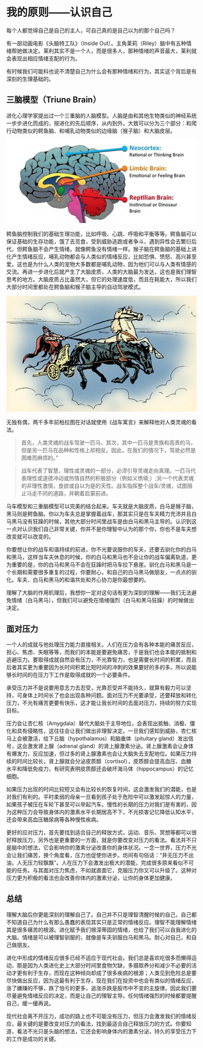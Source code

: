 # 我的原则——认识自己

每个人都觉得自己是自己的主人，可自己真的是自己以为的那个自己吗？

有一部动画电影《头脑特工队》（Inside Out）。主角莱莉（Riley）脑中有五种情绪帮她做决定。莱利其实不是一个人，而是很多人，那种情绪的声音最大，莱利就会表现出相应情绪支配的行为。

有时候我们可能科也说不清楚自己为什么会有那种情绪和行为，其实这个背后是有深刻的生理基础的。

## 三脑模型（Triune Brain）

进化心理学家提出过一个三重脑的人脑模型。人脑是由和其他生物类似的神经系统一步步进化而成的，按进化的先后顺序，从内到外，大致可以分为三个部分：和爬行动物类似的鳄鱼脑、和哺乳动物类似的边缘脑（猴子脑）和大脑皮层。

![image-20220425110004324](images/image-20220425105912019.png)

鳄鱼脑控制我们的基础生理功能，比如呼吸、心跳、呼吸和平衡等等。鳄鱼脑可以保证基础的生存功能，饿了去觅食，受到威胁逃跑或者争斗，遇到异性会去繁衍后代，但鳄鱼脑不会产生情绪，就像鳄鱼没有情绪一样。猴子脑在鳄鱼脑的基础上进化产生情绪反应，哺乳动物都会与人类似的情绪反应，比如恐惧、愤怒、高兴甚至爱。这也是为什么人类的宠物大多数都是哺乳动物，因为他们可以与人类有情感的交流。再进一步进化后就产生了大脑皮质，人类的大脑最为发达，这也是我们理智思考的地方。大脑皮质占比虽然大，但它的处理速度低，而且在耗能大，所以我们大部分时间里都处在鳄鱼脑和猴子脑主导的自动驾驶模式。

![image-20220425112135496](images/image-20220425112135496.png)

无独有偶，两千多年前柏拉图在对话就使用《战车寓言》来解释他对人类灵魂的看法。

> 首先，人类灵魂的战车驾驶一匹马，其次，其中一匹马是贵族和高贵的马，但是另一匹马在品种和性格上却相反。因此，在我们的情况下，驾驶必然是困难而麻烦的。”

> 战车代表了智慧，理性或灵魂的一部分，必须引导灵魂走向真理。一匹马代表理性或道德冲动或热情自然的积极部分（例如义愤填;）;另一个代表灵魂的非理性激情，食欲或自以为是的天性。战车指挥整个战车/灵魂，试图阻止马走不同的道路，并朝着启蒙前进。

马车模型和三重脑模型可以完美的结合起来。车夫就是大脑皮质，白马是猴子脑，黑马则是鳄鱼脑。你以为车夫总是掌握着战车，那其实只是在车夫精力充沛并且白马黑马没有狂躁的时候，其他大部分时间里战车是由白马和黑马主导的。认识到这一点对认识我们自己非常关键，你并不是你理智中认为的那个你，你也不是车夫想改变就可以改变的。

你要想让你的战车和谐持续的前进，你不光要说服你的车夫，还要去驯化你的白马和黑马，这样当车夫休息的时候，你的白马和黑马也不会让你的战车偏离轨道，更为重要的是，你的白马和黑马不会在狂躁时把马车拉下悬崖。驯化白马和黑马是一个长期和需要很多重复的过程，你要耐心，和自己的白马黑马做朋友，一点点的驯化。车夫、白马和黑马的和谐共处和齐心协力是你最想要的。

理解了大脑的作用机理后，我想你一定对这句话有更为深刻的理解——我们无法避免情绪（白马黑马），但我们可以避免在情绪强烈（白马和黑马狂躁）的时候做出决定。

## 面对压力

一个人的成就与他处理压力能力直接相关。人们在压力会有各种本能的痛苦反应，担心、焦虑、失眠等等，而我们的本能是要避免痛苦，于是我们也会本能的抵制和逃避压力。要取得成就自然会有压力，不光靠智力，也是需要长时间的积累，而且后者其实更为重要因为长时间积累比短时间的冲刺的效果要好的多的多。所以说能够长时间的在压力下工作是取得成就的一个必要条件。 

承受压力并不是说要用意志力去忍受，光靠忍受并不能持久，就算有毅力可以坚持，可身体上时间长了也会出现各种问题。面对压力不光要承受，还要释放和转化压力，不光有痛苦更要有快乐，这才能让我长时间的去面对压力，持续的努力实现目标。

压力会让杏仁核（Amygdala）替代大脑处于主导地位，会表现出抵触、消极、僵化和具有侵略性，这往往会让我们做出非理智决定。一旦我们感知到威胁，杏仁核马上会被激活，给下丘脑（hypothalamus）和脑垂体（pituitary gland）发出信号，这会激发肾上腺（adrenal gland）的肾上腺激素分泌。肾上腺激素会让身体有爆发力，反应加速，但过多的肾上腺激素也会让大脑失去支配地位。如果压力持续的时间比较长，肾上腺就会分泌皮质醇（cortisol），皮质醇会提高血压、血糖水平和降低免疫力，有研究表明皮质醇还会破坏海马体（hippocampus）的记忆细胞。

如果压力出现的时间比较短又会有比较长的恢复时间，这会激发我们的潜能，也是对我们有利的。平时柔弱的母亲一旦看到孩子处于危险中可以激发起惊人的力量，如果孩子被压在车轮下甚至可以举起汽车。慢性的长期的压力对我们是有害的，因为这种压力会导致身体内的激素水平长期居高不下，不光损害记忆降低认知水平，还会带来高血压糖尿病等各种慢性疾病。

更好的应对压力，首先要找到适合自己的释放方式，运动、音乐、冥想等都可以很好释放压力，另外也是更重要的一方面，就是你要改变对压力的看法。看法并不只是脑中的想法，它会影响你的激素分泌改善你的身体状况。一念一世界，压力不光会让我们痛苦，换个角度看，压力也促使你进步。坊间有句俗话：“井无压力不出油，人无压力轻飘飘”。人在压力下会激发出极大的潜能，完成很多原来看似不可能的任务。与其面对压力焦虑，不如就直面它，克服压力你又可以升级了。这种对压力更为积极的看法也会改善你体内的激素分泌，让你的身体更加健康。

## 总结

理解大脑后你更能深刻的理解自己了。自己并不只是理智清醒时候的自己，自己都不知道自己为什么有那么愚蠢的表现其实只是正常的情绪反应。理智不能理解情绪其是很多痛苦的根源。进化赋予我们根深蒂固的情绪，也给了我们可以自我进化的大脑。情绪是可以被理智驯服的，就像是车夫驯服白马和黑马。耐心对自己，和自己做朋友。

进化中形成的情绪反应很多已经不适应于现代社会。我们总是喜欢吃很多而懒得运动，那是因为人类进化史上大部分时间里食物欠缺，多摄取养分和减少不必要的活动才更有利于生存，而现在这种倾向却成了很多疾病的根源；人类见到危险总是要尽快做出反应，因为这最有利于生存，现在我们在投资中也会有类似的情绪反应，涨了嫌赚的不够，跌了怕亏的更多，追涨杀跌是股市中不变的主旋律。因此我们要尽量避免情绪反应的决定，而是让自己的理智主导。任何情绪强烈的时候都要提醒自己，缓一缓再说。

现代社会离不开压力，成功的路上也不可能没有压力，但压力会激发我们的情绪反应，最关键的是要改变对压力的看法，找到最适合自己释放压力的方式。你要知道，看法不光只是头脑的想法，它还会影响身体内的激素分泌，持久的享受压力下的工作是成功的关键。

[1]: https://www.interaction-design.org/literature/article/the-concept-of-the-triune-brain

